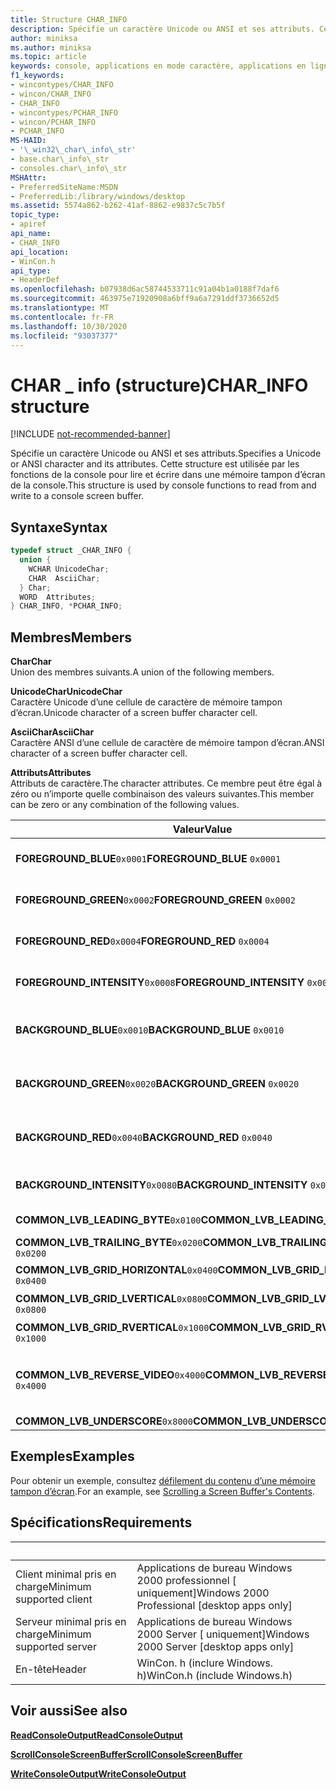 ```yaml
---
title: Structure CHAR_INFO
description: Spécifie un caractère Unicode ou ANSI et ses attributs. Cette structure est utilisée par les fonctions de la console pour lire et écrire dans une mémoire tampon d’écran de la console.
author: miniksa
ms.author: miniksa
ms.topic: article
keywords: console, applications en mode caractère, applications en ligne de commande, applications de terminal, API console
f1_keywords:
- wincontypes/CHAR_INFO
- wincon/CHAR_INFO
- CHAR_INFO
- wincontypes/PCHAR_INFO
- wincon/PCHAR_INFO
- PCHAR_INFO
MS-HAID:
- '\_win32\_char\_info\_str'
- base.char\_info\_str
- consoles.char\_info\_str
MSHAttr:
- PreferredSiteName:MSDN
- PreferredLib:/library/windows/desktop
ms.assetid: 5574a862-b262-41af-8862-e9837c5c7b5f
topic_type:
- apiref
api_name:
- CHAR_INFO
api_location:
- WinCon.h
api_type:
- HeaderDef
ms.openlocfilehash: b07938d6ac58744533711c91a04b1a0188f7daf6
ms.sourcegitcommit: 463975e71920908a6bff9a6a7291ddf3736652d5
ms.translationtype: MT
ms.contentlocale: fr-FR
ms.lasthandoff: 10/30/2020
ms.locfileid: "93037377"
---
```

# <a name="char_info-structure"></a><span data-ttu-id="52ba6-105">CHAR \_ info (structure)</span><span class="sxs-lookup"><span data-stu-id="52ba6-105">CHAR\_INFO structure</span></span>

[!INCLUDE [not-recommended-banner](./includes/not-recommended-banner.md)]

<span data-ttu-id="52ba6-106">Spécifie un caractère Unicode ou ANSI et ses attributs.</span><span class="sxs-lookup"><span data-stu-id="52ba6-106">Specifies a Unicode or ANSI character and its attributes.</span></span> <span data-ttu-id="52ba6-107">Cette structure est utilisée par les fonctions de la console pour lire et écrire dans une mémoire tampon d’écran de la console.</span><span class="sxs-lookup"><span data-stu-id="52ba6-107">This structure is used by console functions to read from and write to a console screen buffer.</span></span>

## <a name="syntax"></a><span data-ttu-id="52ba6-108">Syntaxe</span><span class="sxs-lookup"><span data-stu-id="52ba6-108">Syntax</span></span>

```C
typedef struct _CHAR_INFO {
  union {
    WCHAR UnicodeChar;
    CHAR  AsciiChar;
  } Char;
  WORD  Attributes;
} CHAR_INFO, *PCHAR_INFO;
```

## <a name="members"></a><span data-ttu-id="52ba6-109">Membres</span><span class="sxs-lookup"><span data-stu-id="52ba6-109">Members</span></span>

<span data-ttu-id="52ba6-110">**Char**</span><span class="sxs-lookup"><span data-stu-id="52ba6-110">**Char**</span></span>  
<span data-ttu-id="52ba6-111">Union des membres suivants.</span><span class="sxs-lookup"><span data-stu-id="52ba6-111">A union of the following members.</span></span>

<span data-ttu-id="52ba6-112">**UnicodeChar**</span><span class="sxs-lookup"><span data-stu-id="52ba6-112">**UnicodeChar**</span></span>  
<span data-ttu-id="52ba6-113">Caractère Unicode d’une cellule de caractère de mémoire tampon d’écran.</span><span class="sxs-lookup"><span data-stu-id="52ba6-113">Unicode character of a screen buffer character cell.</span></span>

<span data-ttu-id="52ba6-114">**AsciiChar**</span><span class="sxs-lookup"><span data-stu-id="52ba6-114">**AsciiChar**</span></span>  
<span data-ttu-id="52ba6-115">Caractère ANSI d’une cellule de caractère de mémoire tampon d’écran.</span><span class="sxs-lookup"><span data-stu-id="52ba6-115">ANSI character of a screen buffer character cell.</span></span>

<span data-ttu-id="52ba6-116">**Attributs**</span><span class="sxs-lookup"><span data-stu-id="52ba6-116">**Attributes**</span></span>  
<span data-ttu-id="52ba6-117">Attributs de caractère.</span><span class="sxs-lookup"><span data-stu-id="52ba6-117">The character attributes.</span></span> <span data-ttu-id="52ba6-118">Ce membre peut être égal à zéro ou n’importe quelle combinaison des valeurs suivantes.</span><span class="sxs-lookup"><span data-stu-id="52ba6-118">This member can be zero or any combination of the following values.</span></span>

| <span data-ttu-id="52ba6-119">Valeur</span><span class="sxs-lookup"><span data-stu-id="52ba6-119">Value</span></span> | <span data-ttu-id="52ba6-120">Signification</span><span class="sxs-lookup"><span data-stu-id="52ba6-120">Meaning</span></span> |
|-|-|
| <span data-ttu-id="52ba6-121">**FOREGROUND_BLUE**`0x0001`</span><span class="sxs-lookup"><span data-stu-id="52ba6-121">**FOREGROUND_BLUE** `0x0001`</span></span> | <span data-ttu-id="52ba6-122">La couleur du texte contient le bleu.</span><span class="sxs-lookup"><span data-stu-id="52ba6-122">Text color contains blue.</span></span> |
| <span data-ttu-id="52ba6-123">**FOREGROUND_GREEN**`0x0002`</span><span class="sxs-lookup"><span data-stu-id="52ba6-123">**FOREGROUND_GREEN** `0x0002`</span></span> | <span data-ttu-id="52ba6-124">La couleur du texte contient du vert.</span><span class="sxs-lookup"><span data-stu-id="52ba6-124">Text color contains green.</span></span> |
| <span data-ttu-id="52ba6-125">**FOREGROUND_RED**`0x0004`</span><span class="sxs-lookup"><span data-stu-id="52ba6-125">**FOREGROUND_RED** `0x0004`</span></span> | <span data-ttu-id="52ba6-126">La couleur du texte contient le rouge.</span><span class="sxs-lookup"><span data-stu-id="52ba6-126">Text color contains red.</span></span> |
| <span data-ttu-id="52ba6-127">**FOREGROUND_INTENSITY**`0x0008`</span><span class="sxs-lookup"><span data-stu-id="52ba6-127">**FOREGROUND_INTENSITY** `0x0008`</span></span> | <span data-ttu-id="52ba6-128">La couleur du texte est intensifiée.</span><span class="sxs-lookup"><span data-stu-id="52ba6-128">Text color is intensified.</span></span> |
| <span data-ttu-id="52ba6-129">**BACKGROUND_BLUE**`0x0010`</span><span class="sxs-lookup"><span data-stu-id="52ba6-129">**BACKGROUND_BLUE** `0x0010`</span></span> | <span data-ttu-id="52ba6-130">La couleur d’arrière-plan contient le bleu.</span><span class="sxs-lookup"><span data-stu-id="52ba6-130">Background color contains blue.</span></span> |
| <span data-ttu-id="52ba6-131">**BACKGROUND_GREEN**`0x0020`</span><span class="sxs-lookup"><span data-stu-id="52ba6-131">**BACKGROUND_GREEN** `0x0020`</span></span> | <span data-ttu-id="52ba6-132">La couleur d’arrière-plan contient du vert.</span><span class="sxs-lookup"><span data-stu-id="52ba6-132">Background color contains green.</span></span> |
| <span data-ttu-id="52ba6-133">**BACKGROUND_RED**`0x0040`</span><span class="sxs-lookup"><span data-stu-id="52ba6-133">**BACKGROUND_RED** `0x0040`</span></span> | <span data-ttu-id="52ba6-134">La couleur d’arrière-plan contient le rouge.</span><span class="sxs-lookup"><span data-stu-id="52ba6-134">Background color contains red.</span></span> |
| <span data-ttu-id="52ba6-135">**BACKGROUND_INTENSITY**`0x0080`</span><span class="sxs-lookup"><span data-stu-id="52ba6-135">**BACKGROUND_INTENSITY** `0x0080`</span></span> | <span data-ttu-id="52ba6-136">La couleur d’arrière-plan est intensifiée.</span><span class="sxs-lookup"><span data-stu-id="52ba6-136">Background color is intensified.</span></span> |
| <span data-ttu-id="52ba6-137">**COMMON_LVB_LEADING_BYTE**`0x0100`</span><span class="sxs-lookup"><span data-stu-id="52ba6-137">**COMMON_LVB_LEADING_BYTE** `0x0100`</span></span> | <span data-ttu-id="52ba6-138">Octet de début.</span><span class="sxs-lookup"><span data-stu-id="52ba6-138">Leading byte.</span></span> |
| <span data-ttu-id="52ba6-139">**COMMON_LVB_TRAILING_BYTE**`0x0200`</span><span class="sxs-lookup"><span data-stu-id="52ba6-139">**COMMON_LVB_TRAILING_BYTE** `0x0200`</span></span> | <span data-ttu-id="52ba6-140">Octet de fin.</span><span class="sxs-lookup"><span data-stu-id="52ba6-140">Trailing byte.</span></span> |
| <span data-ttu-id="52ba6-141">**COMMON_LVB_GRID_HORIZONTAL**`0x0400`</span><span class="sxs-lookup"><span data-stu-id="52ba6-141">**COMMON_LVB_GRID_HORIZONTAL** `0x0400`</span></span> | <span data-ttu-id="52ba6-142">Horizontal supérieur.</span><span class="sxs-lookup"><span data-stu-id="52ba6-142">Top horizontal.</span></span> |
| <span data-ttu-id="52ba6-143">**COMMON_LVB_GRID_LVERTICAL**`0x0800`</span><span class="sxs-lookup"><span data-stu-id="52ba6-143">**COMMON_LVB_GRID_LVERTICAL** `0x0800`</span></span> | <span data-ttu-id="52ba6-144">Vertical gauche.</span><span class="sxs-lookup"><span data-stu-id="52ba6-144">Left vertical.</span></span> |
| <span data-ttu-id="52ba6-145">**COMMON_LVB_GRID_RVERTICAL**`0x1000`</span><span class="sxs-lookup"><span data-stu-id="52ba6-145">**COMMON_LVB_GRID_RVERTICAL** `0x1000`</span></span> | <span data-ttu-id="52ba6-146">Verticale droite.</span><span class="sxs-lookup"><span data-stu-id="52ba6-146">Right vertical.</span></span> |
| <span data-ttu-id="52ba6-147">**COMMON_LVB_REVERSE_VIDEO**`0x4000`</span><span class="sxs-lookup"><span data-stu-id="52ba6-147">**COMMON_LVB_REVERSE_VIDEO** `0x4000`</span></span> | <span data-ttu-id="52ba6-148">Attribut de premier plan et d’arrière-plan inversé.</span><span class="sxs-lookup"><span data-stu-id="52ba6-148">Reverse foreground and background attribute.</span></span> |
| <span data-ttu-id="52ba6-149">**COMMON_LVB_UNDERSCORE**`0x8000`</span><span class="sxs-lookup"><span data-stu-id="52ba6-149">**COMMON_LVB_UNDERSCORE** `0x8000`</span></span> | <span data-ttu-id="52ba6-150">Soulignement.</span><span class="sxs-lookup"><span data-stu-id="52ba6-150">Underscore.</span></span> |

## <a name="examples"></a><span data-ttu-id="52ba6-151">Exemples</span><span class="sxs-lookup"><span data-stu-id="52ba6-151">Examples</span></span>

<span data-ttu-id="52ba6-152">Pour obtenir un exemple, consultez [défilement du contenu d’une mémoire tampon d’écran](scrolling-a-screen-buffer-s-contents.md).</span><span class="sxs-lookup"><span data-stu-id="52ba6-152">For an example, see [Scrolling a Screen Buffer's Contents](scrolling-a-screen-buffer-s-contents.md).</span></span>

## <a name="requirements"></a><span data-ttu-id="52ba6-153">Spécifications</span><span class="sxs-lookup"><span data-stu-id="52ba6-153">Requirements</span></span>

| &nbsp; | &nbsp; |
|-|-|
| <span data-ttu-id="52ba6-154">Client minimal pris en charge</span><span class="sxs-lookup"><span data-stu-id="52ba6-154">Minimum supported client</span></span> | <span data-ttu-id="52ba6-155">Applications de bureau Windows 2000 professionnel \[ uniquement\]</span><span class="sxs-lookup"><span data-stu-id="52ba6-155">Windows 2000 Professional \[desktop apps only\]</span></span> |
| <span data-ttu-id="52ba6-156">Serveur minimal pris en charge</span><span class="sxs-lookup"><span data-stu-id="52ba6-156">Minimum supported server</span></span> | <span data-ttu-id="52ba6-157">Applications de bureau Windows 2000 Server \[ uniquement\]</span><span class="sxs-lookup"><span data-stu-id="52ba6-157">Windows 2000 Server \[desktop apps only\]</span></span> |
| <span data-ttu-id="52ba6-158">En-tête</span><span class="sxs-lookup"><span data-stu-id="52ba6-158">Header</span></span> | <span data-ttu-id="52ba6-159">WinCon. h (inclure Windows. h)</span><span class="sxs-lookup"><span data-stu-id="52ba6-159">WinCon.h (include Windows.h)</span></span> |

## <a name="see-also"></a><span data-ttu-id="52ba6-160">Voir aussi</span><span class="sxs-lookup"><span data-stu-id="52ba6-160">See also</span></span>

[<span data-ttu-id="52ba6-161">**ReadConsoleOutput**</span><span class="sxs-lookup"><span data-stu-id="52ba6-161">**ReadConsoleOutput**</span></span>](readconsoleoutput.md)

[<span data-ttu-id="52ba6-162">**ScrollConsoleScreenBuffer**</span><span class="sxs-lookup"><span data-stu-id="52ba6-162">**ScrollConsoleScreenBuffer**</span></span>](scrollconsolescreenbuffer.md)

[<span data-ttu-id="52ba6-163">**WriteConsoleOutput**</span><span class="sxs-lookup"><span data-stu-id="52ba6-163">**WriteConsoleOutput**</span></span>](writeconsoleoutput.md)
